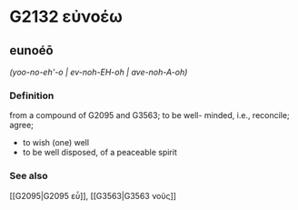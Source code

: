 # G2132 εὐνοέω

## eunoéō

_(yoo-no-eh'-o | ev-noh-EH-oh | ave-noh-A-oh)_

### Definition

from a compound of G2095 and G3563; to be well- minded, i.e., reconcile; agree; 

- to wish (one) well
- to be well disposed, of a peaceable spirit

### See also

[[G2095|G2095 εὖ]], [[G3563|G3563 νοῦς]]

